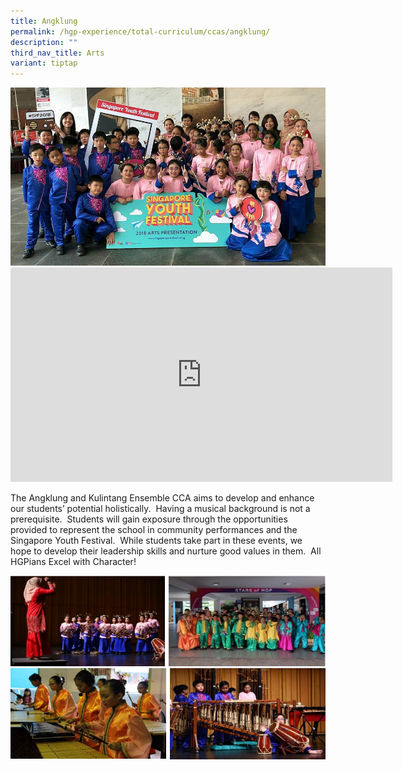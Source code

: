 ```yaml
---
title: Angklung
permalink: /hgp-experience/total-curriculum/ccas/angklung/
description: ""
third_nav_title: Arts
variant: tiptap
---
```

<img src="/images/ang1.jpg">
<iframe width="611" height="343" src="https://www.youtube.com/embed/OEsdPJjiDc4" title="Angklung CCA Showcase" frameborder="0" allow="accelerometer; autoplay; clipboard-write; encrypted-media; gyroscope; picture-in-picture" allowfullscreen=""></iframe>
<p>The Angklung and Kulintang Ensemble CCA aims to develop and enhance our students’ potential holistically.&nbsp; Having a musical background is not a prerequisite.&nbsp; Students will gain exposure through the opportunities provided to represent the school in community performances and the Singapore Youth Festival.&nbsp; While students take part in these events, we hope to develop their leadership skills and nurture good values in them.&nbsp; All HGPians Excel with Character!</p>
<img src="/images/ang2.png">
